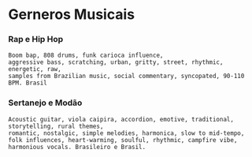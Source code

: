 # Gerneros Musicais

### Rap e Hip Hop
    Boom bap, 808 drums, funk carioca influence, 
    aggressive bass, scratching, urban, gritty, street, rhythmic, energetic, raw, 
    samples from Brazilian music, social commentary, syncopated, 90-110 BPM. Brasil

### Sertanejo e Modão
    Acoustic guitar, viola caipira, accordion, emotive, traditional, storytelling, rural themes, 
    romantic, nostalgic, simple melodies, harmonica, slow to mid-tempo, folk influences, heart-warming, soulful, rhythmic, campfire vibe, harmonious vocals. Brasileiro e Brasil.
